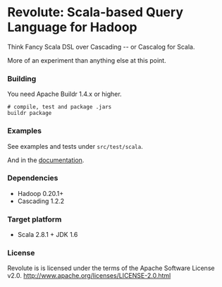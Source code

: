 Revolute: Scala-based Query Language for Hadoop
===============================================

Think Fancy Scala DSL over Cascading -- or Cascalog for Scala.

More of an experiment than anything else at this point.

### Building ###

You need Apache Buildr 1.4.x or higher.

    # compile, test and package .jars
    buildr package

### Examples ###

See examples and tests under ```src/test/scala```.

And in the [documentation](https://github.com/aboisvert/revolute/wiki).

### Dependencies ###

* Hadoop 0.20.1+
* Cascading 1.2.2

### Target platform ###

* Scala 2.8.1 + JDK 1.6

### License ###

Revolute is is licensed under the terms of the Apache Software License v2.0.
<http://www.apache.org/licenses/LICENSE-2.0.html>

